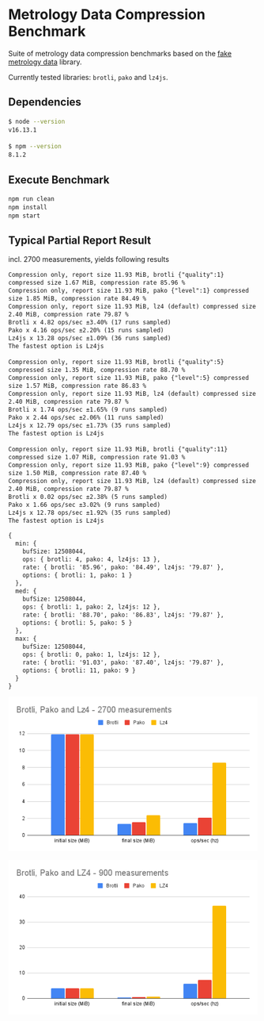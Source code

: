 # Metrology Data Compression Benchmark

Suite of metrology data compression benchmarks based on the [fake metrology data](https://github.com/dstanesc/fake-metrology-data) library.

Currently tested libraries: `brotli`, `pako` and `lz4js`.

## Dependencies

```sh
$ node --version
v16.13.1

$ npm --version
8.1.2
```

## Execute Benchmark

```sh
npm run clean
npm install
npm start
```


## Typical Partial Report Result

incl. 2700 measurements, yields following results

```
Compression only, report size 11.93 MiB, brotli {"quality":1} compressed size 1.67 MiB, compression rate 85.96 %
Compression only, report size 11.93 MiB, pako {"level":1} compressed size 1.85 MiB, compression rate 84.49 %
Compression only, report size 11.93 MiB, lz4 (default) compressed size 2.40 MiB, compression rate 79.87 %
Brotli x 4.82 ops/sec ±3.40% (17 runs sampled)
Pako x 4.16 ops/sec ±2.20% (15 runs sampled)
Lz4js x 13.28 ops/sec ±1.09% (36 runs sampled)
The fastest option is Lz4js

Compression only, report size 11.93 MiB, brotli {"quality":5} compressed size 1.35 MiB, compression rate 88.70 %
Compression only, report size 11.93 MiB, pako {"level":5} compressed size 1.57 MiB, compression rate 86.83 %
Compression only, report size 11.93 MiB, lz4 (default) compressed size 2.40 MiB, compression rate 79.87 %
Brotli x 1.74 ops/sec ±1.65% (9 runs sampled)
Pako x 2.44 ops/sec ±2.06% (11 runs sampled)
Lz4js x 12.79 ops/sec ±1.73% (35 runs sampled)
The fastest option is Lz4js

Compression only, report size 11.93 MiB, brotli {"quality":11} compressed size 1.07 MiB, compression rate 91.03 %
Compression only, report size 11.93 MiB, pako {"level":9} compressed size 1.50 MiB, compression rate 87.40 %
Compression only, report size 11.93 MiB, lz4 (default) compressed size 2.40 MiB, compression rate 79.87 %
Brotli x 0.02 ops/sec ±2.38% (5 runs sampled)
Pako x 1.66 ops/sec ±3.02% (9 runs sampled)
Lz4js x 12.78 ops/sec ±1.92% (35 runs sampled)
The fastest option is Lz4js
```

```
{
  min: {
    bufSize: 12508044,
    ops: { brotli: 4, pako: 4, lz4js: 13 },
    rate: { brotli: '85.96', pako: '84.49', lz4js: '79.87' },
    options: { brotli: 1, pako: 1 }
  },
  med: {
    bufSize: 12508044,
    ops: { brotli: 1, pako: 2, lz4js: 12 },
    rate: { brotli: '88.70', pako: '86.83', lz4js: '79.87' },
    options: { brotli: 5, pako: 5 }
  },
  max: {
    bufSize: 12508044,
    ops: { brotli: 0, pako: 1, lz4js: 12 },
    rate: { brotli: '91.03', pako: '87.40', lz4js: '79.87' },
    options: { brotli: 11, pako: 9 }
  }
}
```

![2700 Measurements Report](./2700m.png)

![900 Measurements Report](./900m.png)